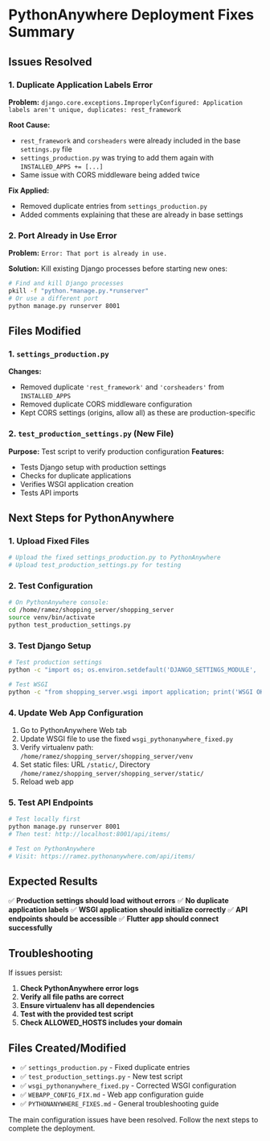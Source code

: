 # PythonAnywhere Deployment Fixes Summary

## Issues Resolved

### 1. Duplicate Application Labels Error
**Problem:** `django.core.exceptions.ImproperlyConfigured: Application labels aren't unique, duplicates: rest_framework`

**Root Cause:** 
- `rest_framework` and `corsheaders` were already included in the base `settings.py` file
- `settings_production.py` was trying to add them again with `INSTALLED_APPS += [...]`
- Same issue with CORS middleware being added twice

**Fix Applied:**
- Removed duplicate entries from `settings_production.py`
- Added comments explaining that these are already in base settings

### 2. Port Already in Use Error
**Problem:** `Error: That port is already in use.`

**Solution:** Kill existing Django processes before starting new ones:
```bash
# Find and kill Django processes
pkill -f "python.*manage.py.*runserver"
# Or use a different port
python manage.py runserver 8001
```

## Files Modified

### 1. `settings_production.py`
**Changes:**
- Removed duplicate `'rest_framework'` and `'corsheaders'` from `INSTALLED_APPS`
- Removed duplicate CORS middleware configuration
- Kept CORS settings (origins, allow all) as these are production-specific

### 2. `test_production_settings.py` (New File)
**Purpose:** Test script to verify production configuration
**Features:**
- Tests Django setup with production settings
- Checks for duplicate applications
- Verifies WSGI application creation
- Tests API imports

## Next Steps for PythonAnywhere

### 1. Upload Fixed Files
```bash
# Upload the fixed settings_production.py to PythonAnywhere
# Upload test_production_settings.py for testing
```

### 2. Test Configuration
```bash
# On PythonAnywhere console:
cd /home/ramez/shopping_server/shopping_server
source venv/bin/activate
python test_production_settings.py
```

### 3. Test Django Setup
```bash
# Test production settings
python -c "import os; os.environ.setdefault('DJANGO_SETTINGS_MODULE', 'shopping_server.settings_production'); import django; django.setup(); print('Settings OK')"

# Test WSGI
python -c "from shopping_server.wsgi import application; print('WSGI OK')"
```

### 4. Update Web App Configuration
1. Go to PythonAnywhere Web tab
2. Update WSGI file to use the fixed `wsgi_pythonanywhere_fixed.py`
3. Verify virtualenv path: `/home/ramez/shopping_server/shopping_server/venv`
4. Set static files: URL `/static/`, Directory `/home/ramez/shopping_server/shopping_server/static/`
5. Reload web app

### 5. Test API Endpoints
```bash
# Test locally first
python manage.py runserver 8001
# Then test: http://localhost:8001/api/items/

# Test on PythonAnywhere
# Visit: https://ramez.pythonanywhere.com/api/items/
```

## Expected Results

✅ **Production settings should load without errors**
✅ **No duplicate application labels**
✅ **WSGI application should initialize correctly**
✅ **API endpoints should be accessible**
✅ **Flutter app should connect successfully**

## Troubleshooting

If issues persist:

1. **Check PythonAnywhere error logs**
2. **Verify all file paths are correct**
3. **Ensure virtualenv has all dependencies**
4. **Test with the provided test script**
5. **Check ALLOWED_HOSTS includes your domain**

## Files Created/Modified

- ✅ `settings_production.py` - Fixed duplicate entries
- ✅ `test_production_settings.py` - New test script
- ✅ `wsgi_pythonanywhere_fixed.py` - Corrected WSGI configuration
- ✅ `WEBAPP_CONFIG_FIX.md` - Web app configuration guide
- ✅ `PYTHONANYWHERE_FIXES.md` - General troubleshooting guide

The main configuration issues have been resolved. Follow the next steps to complete the deployment.
